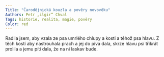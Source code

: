 ```yaml
---
Title: "Čarodějnická kouzla a pověry novověku"
Authors: Petr „ilgir“ Chval
Tags: historie, realita, magie, pověry
Color: red
---
```

Radila jsem, aby vzala ze psa umrlého
chlupy a kosti a téhož psa hlavu. Z těch kostí
aby nastrouhala prach a jej do piva dala,
skrze hlavu psí třikrát prolila a jemu píti
dala, že na ni laskav bude.

